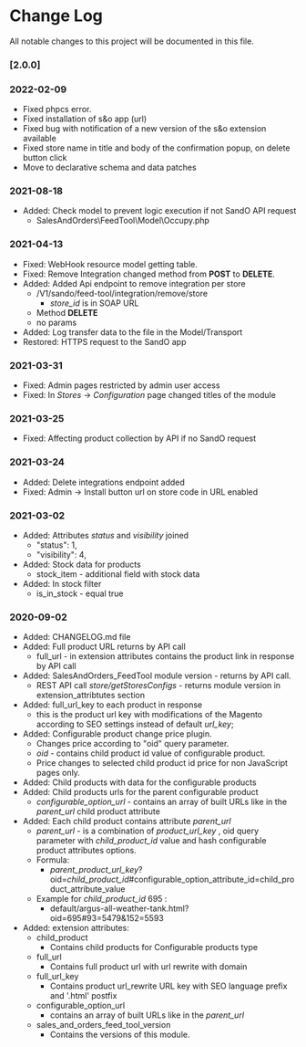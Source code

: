 # Change Log

All notable changes to this project will be documented in this file.

### [2.0.0]
### 2022-02-09
* Fixed phpcs error.
* Fixed installation of s&o app (url)
* Fixed bug with notification of a new version of the s&o extension available
* Fixed store name in title and body of the confirmation popup, on delete button click
* Move to declarative schema and data patches

### 2021-08-18
* Added: Check model to prevent logic execution if not SandO API request
  - SalesAndOrders\FeedTool\Model\Occupy.php

### 2021-04-13
 * Fixed: WebHook resource model getting table.
 * Fixed: Remove Integration changed method from **POST** to **DELETE**.
 * Added: Added Api endpoint to remove integration per store
    - /V1/sando/feed-tool/integration/remove/store
        - *store_id* is in SOAP URL
    - Method **DELETE**
    - no params
 * Added: Log transfer data to the file in the Model/Transport
 * Restored: HTTPS request to the SandO app 
    
### 2021-03-31
 * Fixed: Admin pages restricted by admin user access
 * Fixed: In *Stores* -> *Configuration* page changed titles of the module
### 2021-03-25
 * Fixed: Affecting product collection by API if no SandO request

### 2021-03-24
 * Added: Delete integrations endpoint added
 * Fixed: Admin -> Install button url on store code in URL enabled

### 2021-03-02

  * Added: Attributes *status* and *visibility* joined
      - "status": 1,
      - "visibility": 4,
  * Added: Stock data for products 
      - stock_item - additional field with stock data
  * Added: In stock filter
      - is_in_stock - equal true
        
### 2020-09-02

  * Added: CHANGELOG.md file
  * Added: Full product URL returns by API call 
      - full_url - in extension attributes contains the product link in response by API call 
  * Added: SalesAndOrders_FeedTool module version - returns by API call.
      - REST API call  *store/getStoresConfigs* - returns module version in extension_attribtutes section  
  * Added: full_url_key to each product in response
      - this is the product url key with modifications of the Magento according to SEO settings instead of default *url_key*;
  * Added: Configurable product change price plugin. 
      - Changes price according to "oid" query parameter.
      - *oid* - contains child product id value of configurable product.
      - Price changes to selected child product id price for non JavaScript pages only. 
  * Added: Child products with data for the configurable products
  * Added: Child products urls for the parent configurable product
      - *configurable_option_url*  - contains an array of built URLs like  in the *parent_url* child product attribute
  * Added: Each child product contains attribute *parent_url* 
      - *parent_url* - is a combination of *product_url_key* , oid query parameter with *child_product_id* value and hash configurable product attributes options.
      - Formula:
          - *parent_product_url_key*?oid=*child_product_id*#configurable_option_attribute_id=child_product_attribute_value   
      - Example for *child_product_id* 695 : 
          - default/argus-all-weather-tank.html?oid=695#93=5479&152=5593
  * Added: extension attributes:
      - child_product
          - Contains child products for Configurable products type 
      - full_url
          - Contains full product url with url rewrite with domain
      - full_url_key
          - Contains product url_rewrite URL key with SEO language prefix and '.html' postfix
     - configurable_option_url
         - contains an array of built URLs like  in the *parent_url*
     - sales_and_orders_feed_tool_version
         - Contains the versions of this module.
     
      
